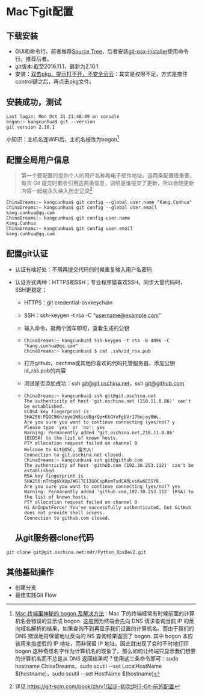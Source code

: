 # Mac下git配置

## 下载安装

- GUI和命令行。前者推荐[Source Tree](http://blog.csdn.net/zcube/article/details/47841175)，后者安装[git-osx-installer](https://git-scm.com/download/mac)使用命令行。推荐后者。
- git版本:截至2016.11.1，最新为2.10.1
- 安装：[双击pkg，提示打不开，不安全云云](http://blog.csdn.net/helinlin007/article/details/50358633)：其实是权限不足，方式是按住control键之后，再点击pkg文件。

## 安装成功，测试

```shell
Last login: Mon Oct 31 21:48:49 on console
bogon:~ kangcunhua$ git --version
git version 2.10.1
```

小知识：主机名连WiFi后，主机名被改为bogon[^hostname]

## 配置全局用户信息

> 第一个要配置的是你个人的用户名称和电子邮件地址。这两条配置很重要，每次 Git 提交时都会引用这两条信息，说明是谁提交了更新，所以会随更新内容一起被永久纳入历史记录[^注释]

[^注释]: 详见 https://git-scm.com/book/zh/v1/起步-初次运行-Git-前的配置

```shell
ChinaDreams:~ kangcunhua$ git config --global user.name "Kang.Cunhua"
ChinaDreams:~ kangcunhua$ git config --global user.email kang.cunhua@qq.com
ChinaDreams:~ kangcunhua$ git config user.name
Kang.Cunhua
ChinaDreams:~ kangcunhua$ git config user.email
kang.cunhua@qq.com
```



## 配置git认证

- 认证有啥好处：不用再提交代码的时候重复输入用户名密码

- 认证方式两种：HTTPS和SSH；专业程序猿喜欢SSH，同步大量代码时，SSH更稳定；

  - HTTPS：git credential-osxkeychain

  - SSH：ssh-keygen -t rsa -C “username@example.com”

  - 输入命令，敲两个回车即可，查看生成的公钥

  - ```shell
    ChinaDreams:~ kangcunhua$ ssh-keygen -t rsa -b 4096 -C "kang.cunhua@qq.com"
    ChinaDreams:~ kangcunhua$ $ cat .ssh/id_rsa.pub
    ```

  - 打开github，oschina或其他你喜欢的代码托管服务器，添加公钥id_ras.pub的内容

  - 测试是否添加成功：ssh git@git.oschina.net，ssh git@github.com

  - ```shell
    ChinaDreams:~ kangcunhua$ ssh git@git.oschina.net
    The authenticity of host 'git.oschina.net (218.11.0.86)' can't be established.
    ECDSA key fingerprint is SHA256:FQGC9Kn/eye1W8icdBgrQp+KkGYoFgbVr17bmjey0Wc.
    Are you sure you want to continue connecting (yes/no)? y 
    Please type 'yes' or 'no': yes
    Warning: Permanently added 'git.oschina.net,218.11.0.86' (ECDSA) to the list of known hosts.
    PTY allocation request failed on channel 0
    Welcome to Git@OSC, 蛮大人!
    Connection to git.oschina.net closed.
    ChinaDreams:~ kangcunhua$ ssh git@github.com
    The authenticity of host 'github.com (192.30.253.112)' can't be established.
    RSA key fingerprint is SHA256:nThbg6kXUpJWGl7E1IGOCspRomTxdCARLviKw6E5SY8.
    Are you sure you want to continue connecting (yes/no)? yes
    Warning: Permanently added 'github.com,192.30.253.112' (RSA) to the list of known hosts.
    PTY allocation request failed on channel 0
    Hi AnInputForce! You've successfully authenticated, but GitHub does not provide shell access.
    Connection to github.com closed.
    ```


  ## 从git服务器clone代码

```shell
git clone git@git.oschina.net:mdr/Python_OpsDev2.git
```

  ## 其他基础操作

+    创建分支
+    最佳实践Git Flow



[^hostname]: [Mac 终端里神秘的 bogon 及解决方法](http://clang.cn/blog/archives/767.html) : Mac 下的终端经常有时候前面的计算机名会错误的显示成 bogon. 这是因为终端会先向 DNS 请求查询当前 IP 的反向域名解析的结果，如果查询不到再显示我们设置的计算机名。而由于我们的 DNS 错误地将保留地址反向的 NS 查询结果返回了 bogon. 其中 bogon 本应该用来指虚假的 IP 地址，而非保留 IP 地址。因此就出现了会时不时地打印 bogon 这种奇怪名字作为计算机名的现象了。那么如何让终端只显示我们想要的计算机名而不总是从 DNS 返回结果呢？使用这三条命令即可：sudo hostname ChinaDreams，sudo scutil --set LocalHostName $(hostname)，sudo scutil --set HostName $(hostname)



